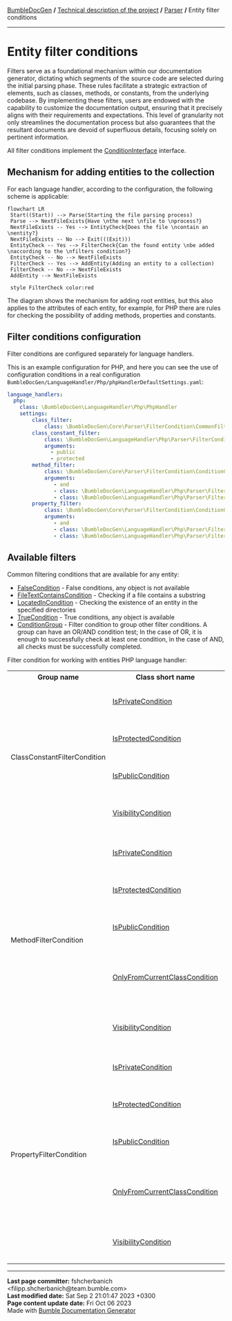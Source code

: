 <embed> <a href="/docs/README.md">BumbleDocGen</a> <b>/</b> <a href="/docs/tech/readme.md">Technical description of the project</a> <b>/</b> <a href="/docs/tech/2.parser/readme.md">Parser</a> <b>/</b> Entity filter conditions<hr> </embed>

<embed> <h1>Entity filter conditions</h1> </embed>

Filters serve as a foundational mechanism within our documentation generator, dictating which segments of the source code are selected during the initial parsing phase.
These rules facilitate a strategic extraction of elements, such as classes, methods, or constants, from the underlying codebase.
By implementing these filters, users are endowed with the capability to customize the documentation output, ensuring that it precisely aligns with their requirements and expectations.
This level of granularity not only streamlines the documentation process but also guarantees that the resultant documents are devoid of superfluous details, focusing solely on pertinent information.

All filter conditions implement the <a href="/docs/tech/2.parser/classes/ConditionInterface.md">ConditionInterface</a> interface.

<embed> <h2>Mechanism for adding entities to the collection</h2> </embed>

For each language handler, according to the configuration, the following scheme is applicable:

```mermaid
flowchart LR
 Start((Start)) --> Parse(Starting the file parsing process)
 Parse --> NextFileExists{Have \nthe next \nfile to \nprocess?}
 NextFileExists -- Yes --> EntityCheck{Does the file \ncontain an \nentity?}
 NextFileExists -- No --> Exit(((Exit)))
 EntityCheck -- Yes --> FilterCheck{Can the found entity \nbe added \naccording to the \nfilters condition?}
 EntityCheck -- No --> NextFileExists
 FilterCheck -- Yes --> AddEntity(Adding an entity to a collection)
 FilterCheck -- No --> NextFileExists
 AddEntity --> NextFileExists

 style FilterCheck color:red
```

The diagram shows the mechanism for adding root entities, but this also applies to the attributes of each entity,
for example, for PHP there are rules for checking the possibility of adding methods, properties and constants.

<embed> <h2>Filter conditions configuration</h2> </embed>

Filter conditions are configured separately for language handlers.

This is an example configuration for PHP, and here you can see the use of configuration conditions in a real configuration `BumbleDocGen/LanguageHandler/Php/phpHandlerDefaultSettings.yaml`:

```yaml
language_handlers:
  php:
    class: \BumbleDocGen\LanguageHandler\Php\PhpHandler
    settings:
        class_filter:
            class: \BumbleDocGen\Core\Parser\FilterCondition\CommonFilterCondition\TrueCondition
        class_constant_filter:
            class: \BumbleDocGen\LanguageHandler\Php\Parser\FilterCondition\ClassConstantFilterCondition\VisibilityCondition
            arguments:
              - public
              - protected
        method_filter:
            class: \BumbleDocGen\Core\Parser\FilterCondition\ConditionGroup
            arguments:
               - and
               - class: \BumbleDocGen\LanguageHandler\Php\Parser\FilterCondition\MethodFilterCondition\IsPublicCondition
               - class: \BumbleDocGen\LanguageHandler\Php\Parser\FilterCondition\MethodFilterCondition\OnlyFromCurrentClassCondition
        property_filter:
            class: \BumbleDocGen\Core\Parser\FilterCondition\ConditionGroup
            arguments:
               - and
               - class: \BumbleDocGen\LanguageHandler\Php\Parser\FilterCondition\PropertyFilterCondition\IsPublicCondition
               - class: \BumbleDocGen\LanguageHandler\Php\Parser\FilterCondition\PropertyFilterCondition\OnlyFromCurrentClassCondition
```

<embed> <h2>Available filters</h2> </embed>


Common filtering conditions that are available for any entity:

<embed> <ul><li><a href='/docs/tech/2.parser/classes/FalseCondition.md'>FalseCondition</a> - False conditions, any object is not available</li><li><a href='/docs/tech/2.parser/classes/FileTextContainsCondition.md'>FileTextContainsCondition</a> - Checking if a file contains a substring</li><li><a href='/docs/tech/2.parser/classes/LocatedInCondition.md'>LocatedInCondition</a> - Checking the existence of an entity in the specified directories</li><li><a href='/docs/tech/2.parser/classes/TrueCondition.md'>TrueCondition</a> - True conditions, any object is available</li><li><a href='/docs/tech/2.parser/classes/ConditionGroup.md'>ConditionGroup</a> - Filter condition to group other filter conditions. A group can have an OR/AND condition test;
In the case of OR, it is enough to successfully check at least one condition, in the case of AND, all checks must be successfully completed.</li></ul> </embed>

Filter condition for working with entities PHP language handler:

<embed> <table><tr><th>Group name</th><th>Class short name</th><th>Description</th></tr><tr><td rowspan='4'>ClassConstantFilterCondition</td><td><a href='/docs/tech/2.parser/classes/IsPrivateCondition.md'>IsPrivateCondition</a></td><td>Check is a private constant or not</td></tr><tr><td><a href='/docs/tech/2.parser/classes/IsProtectedCondition.md'>IsProtectedCondition</a></td><td>Check is a protected constant or not</td></tr><tr><td><a href='/docs/tech/2.parser/classes/IsPublicCondition.md'>IsPublicCondition</a></td><td>Check is a public constant or not</td></tr><tr><td><a href='/docs/tech/2.parser/classes/VisibilityCondition.md'>VisibilityCondition</a></td><td>Constant access modifier check</td></tr><tr><td colspan='3'></td></tr><tr><td rowspan='5'>MethodFilterCondition</td><td><a href='/docs/tech/2.parser/classes/IsPrivateCondition_2.md'>IsPrivateCondition</a></td><td>Check is a private method or not</td></tr><tr><td><a href='/docs/tech/2.parser/classes/IsProtectedCondition_2.md'>IsProtectedCondition</a></td><td>Check is a protected method or not</td></tr><tr><td><a href='/docs/tech/2.parser/classes/IsPublicCondition_2.md'>IsPublicCondition</a></td><td>Check is a public method or not</td></tr><tr><td><a href='/docs/tech/2.parser/classes/OnlyFromCurrentClassCondition.md'>OnlyFromCurrentClassCondition</a></td><td>Only methods that belong to the current class (not parent)</td></tr><tr><td><a href='/docs/tech/2.parser/classes/VisibilityCondition_2.md'>VisibilityCondition</a></td><td>Method access modifier check</td></tr><tr><td colspan='3'></td></tr><tr><td rowspan='5'>PropertyFilterCondition</td><td><a href='/docs/tech/2.parser/classes/IsPrivateCondition_3.md'>IsPrivateCondition</a></td><td>Check is a private property or not</td></tr><tr><td><a href='/docs/tech/2.parser/classes/IsProtectedCondition_3.md'>IsProtectedCondition</a></td><td>Check is a protected property or not</td></tr><tr><td><a href='/docs/tech/2.parser/classes/IsPublicCondition_3.md'>IsPublicCondition</a></td><td>Check is a public property or not</td></tr><tr><td><a href='/docs/tech/2.parser/classes/OnlyFromCurrentClassCondition_2.md'>OnlyFromCurrentClassCondition</a></td><td>Only properties that belong to the current class (not parent)</td></tr><tr><td><a href='/docs/tech/2.parser/classes/VisibilityCondition_3.md'>VisibilityCondition</a></td><td>Property access modifier check</td></tr><tr><td colspan='3'></td></tr></table> </embed>


<div id='page_committer_info'>
<hr>
<b>Last page committer:</b> fshcherbanich &lt;filipp.shcherbanich@team.bumble.com&gt;<br><b>Last modified date:</b>   Sat Sep 2 21:01:47 2023 +0300<br><b>Page content update date:</b> Fri Oct 06 2023<br>Made with <a href='https://github.com/bumble-tech/bumble-doc-gen/blob/master/docs/README.md'>Bumble Documentation Generator</a></div>
